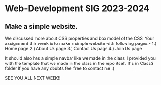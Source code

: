 # Web-Development SIG 2023-2024

## Make a simple website.
We discussed more about CSS properties and box model of the CSS.
Your assignment this week is to make a simple website with following pages:-
1.) Home page
2.) About Us page
3.) Contact Us page
4.) Join Us page

It should also has a simple navbar like we made in the class.
I provided you with the template that we made in the class in the repo itself. It's in Class3 folder
If you have any doubts feel free to contact me :)



SEE YOU ALL NEXT WEEK!!
